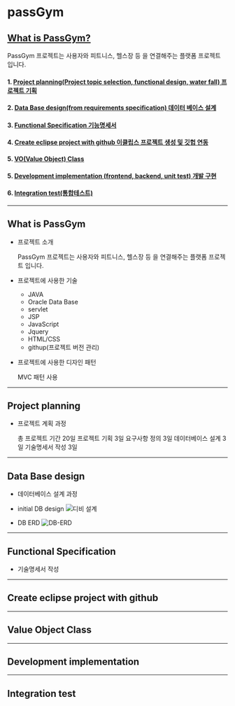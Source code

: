 # passGym

## [What is PassGym?](#what-is-passgym)
PassGym 프로젝트는 사용자와 피트니스, 헬스장 등 을 연결해주는 플랫폼 프로젝트 입니다.

#### 1. [Project planning(Project topic selection, functional design, water fall) 프로젝트 기획](#project-planning)
#### 2. [Data Base design(from requirements specification) 데이터 베이스 설계](#data-base-design)
#### 3. [Functional Specification 기능명세서](#functional-specification)
#### 4. [Create eclipse project with github 이클립스 프로젝트 생성 및 깃헙 연동](#create-eclipse-project-with-github)
#### 5. [VO(Value Object) Class](#value-object-class)
#### 5. [Development implementation (frontend, backend, unit test) 개발 구현](#development-implementation)
#### 6. [Integration test(통합테스트)](integration-test)

---------------------------------------------------------
## What is PassGym       

- 프로젝트 소개

  PassGym 프로젝트는 사용자와 피트니스, 헬스장 등 을 연결해주는 플랫폼 프로젝트 입니다.
  
- 프로젝트에 사용한 기술
   - JAVA
   - Oracle Data Base
   - servlet
   - JSP
   - JavaScript
   - Jquery
   - HTML/CSS
   - githup(프로젝트 버전 관리)

- 프로젝트에 사용한 디자인 패턴   

   MVC 패턴 사용
---------------------------------------------------------
## Project planning   

- 프로젝트 계획 과정   

  총 프로젝트 기간 20일 프로젝트 기획 3일 요구사항 정의 3일 데이터베이스 설계 3일 기술명세서 작성 3일
---------------------------------------------------------
## Data Base design

- 데이터베이스 설계 과정
- initial DB design
![디비 설계](https://user-images.githubusercontent.com/52642433/147849462-63dfc7fe-4565-42be-b287-c6838ad918a6.PNG)

- DB ERD
![DB-ERD](https://user-images.githubusercontent.com/52642433/147849521-cef145c9-4ae4-412a-93d9-c4fceaf5997f.PNG)

--------------------------------------------------------
## Functional Specification

- 기술명세서 작성
--------------------------------------------------------
## Create eclipse project with github

--------------------------------------------------------
## Value Object Class

--------------------------------------------------------
## Development implementation

--------------------------------------------------------
## Integration test
